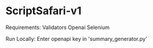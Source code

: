 # ScriptSafari-v1

Requirements:
Validators
Openai
Selenium

Run Locally:
Enter openapi key in 'summary_generator.py'
